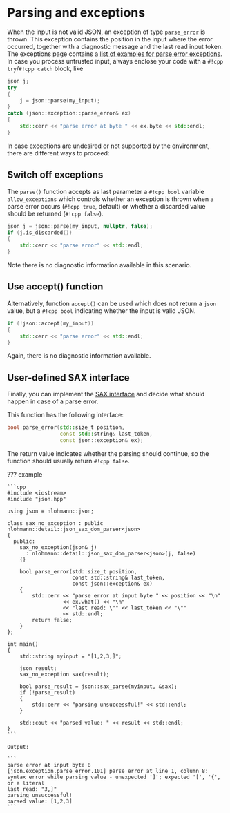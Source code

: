 # Parsing and exceptions

When the input is not valid JSON, an exception of type [`parse_error`](../../home/exceptions.md#parse-errors) is thrown. This exception contains the position in the input where the error occurred, together with a diagnostic message and the last read input token. The exceptions page contains a [list of examples for parse error exceptions](../../home/exceptions.md#parse-errors). In case you process untrusted input, always enclose your code with a `#!cpp try`/`#!cpp catch` block, like

```cpp
json j;
try
{
    j = json::parse(my_input);
}
catch (json::exception::parse_error& ex)
{
    std::cerr << "parse error at byte " << ex.byte << std::endl;
}
```

In case exceptions are undesired or not supported by the environment, there are different ways to proceed:


## Switch off exceptions

The `parse()` function accepts as last parameter a `#!cpp bool` variable `allow_exceptions` which controls whether an exception is thrown when a parse error occurs (`#!cpp true`, default) or whether a discarded value should be returned (`#!cpp false`).

```cpp
json j = json::parse(my_input, nullptr, false);
if (j.is_discarded())
{
    std::cerr << "parse error" << std::endl;
}
```

Note there is no diagnostic information available in this scenario.

## Use accept() function

Alternatively, function `accept()` can be used which does not return a `json` value, but a `#!cpp bool` indicating whether the input is valid JSON.

```cpp
if (!json::accept(my_input))
{
    std::cerr << "parse error" << std::endl;
}
```

Again, there is no diagnostic information available.


## User-defined SAX interface

Finally, you can implement the [SAX interface](sax_interface.md) and decide what should happen in case of a parse error.

This function has the following interface:

```cpp
bool parse_error(std::size_t position,
                 const std::string& last_token,
                 const json::exception& ex);
```

The return value indicates whether the parsing should continue, so the function should usually return `#!cpp false`.

??? example

    ```cpp
    #include <iostream>
    #include "json.hpp"
    
    using json = nlohmann::json;
    
    class sax_no_exception : public nlohmann::detail::json_sax_dom_parser<json>
    {
      public:
        sax_no_exception(json& j)
          : nlohmann::detail::json_sax_dom_parser<json>(j, false)
        {}
        
        bool parse_error(std::size_t position,
                         const std::string& last_token,
                         const json::exception& ex)
        {
            std::cerr << "parse error at input byte " << position << "\n"
                      << ex.what() << "\n"
                      << "last read: \"" << last_token << "\""
                      << std::endl;
            return false;
        }
    };
    
    int main()
    {
        std::string myinput = "[1,2,3,]";
    
        json result;
        sax_no_exception sax(result);
        
        bool parse_result = json::sax_parse(myinput, &sax);
        if (!parse_result)
        {
            std::cerr << "parsing unsuccessful!" << std::endl;
        }
        
        std::cout << "parsed value: " << result << std::endl;
    }
    ```

    Output:
    
    ```
    parse error at input byte 8
    [json.exception.parse_error.101] parse error at line 1, column 8: syntax error while parsing value - unexpected ']'; expected '[', '{', or a literal
    last read: "3,]"
    parsing unsuccessful!
    parsed value: [1,2,3]
    ```
